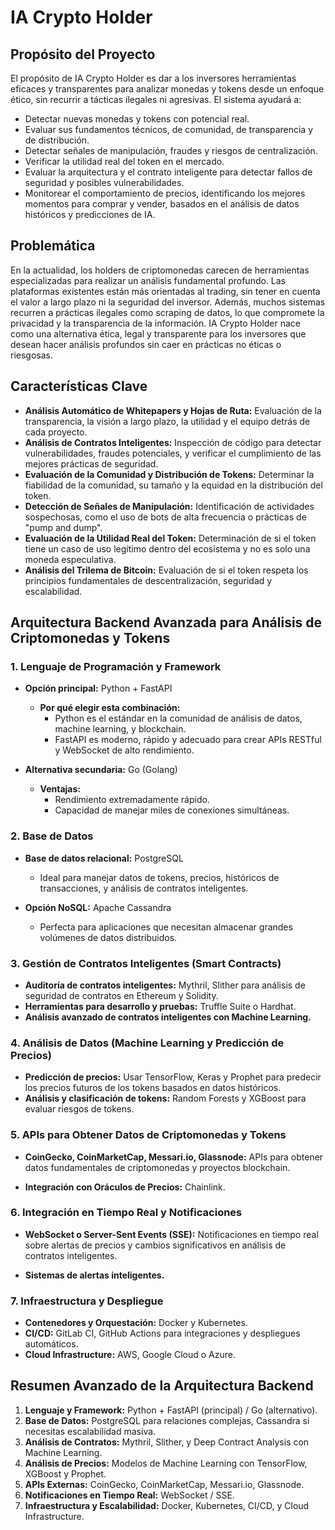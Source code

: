 
# IA Crypto Holder


## Propósito del Proyecto

El propósito de IA Crypto Holder es dar a los inversores herramientas eficaces y transparentes para analizar monedas y tokens desde un enfoque ético, sin recurrir a tácticas ilegales ni agresivas. El sistema ayudará a:

- Detectar nuevas monedas y tokens con potencial real.
- Evaluar sus fundamentos técnicos, de comunidad, de transparencia y de distribución.
- Detectar señales de manipulación, fraudes y riesgos de centralización.
- Verificar la utilidad real del token en el mercado.
- Evaluar la arquitectura y el contrato inteligente para detectar fallos de seguridad y posibles vulnerabilidades.
- Monitorear el comportamiento de precios, identificando los mejores momentos para comprar y vender, basados en el análisis de datos históricos y predicciones de IA.

## Problemática

En la actualidad, los holders de criptomonedas carecen de herramientas especializadas para realizar un análisis fundamental profundo. Las plataformas existentes están más orientadas al trading, sin tener en cuenta el valor a largo plazo ni la seguridad del inversor. Además, muchos sistemas recurren a prácticas ilegales como scraping de datos, lo que compromete la privacidad y la transparencia de la información. IA Crypto Holder nace como una alternativa ética, legal y transparente para los inversores que desean hacer análisis profundos sin caer en prácticas no éticas o riesgosas.

## Características Clave

- **Análisis Automático de Whitepapers y Hojas de Ruta:** Evaluación de la transparencia, la visión a largo plazo, la utilidad y el equipo detrás de cada proyecto.
- **Análisis de Contratos Inteligentes:** Inspección de código para detectar vulnerabilidades, fraudes potenciales, y verificar el cumplimiento de las mejores prácticas de seguridad.
- **Evaluación de la Comunidad y Distribución de Tokens:** Determinar la fiabilidad de la comunidad, su tamaño y la equidad en la distribución del token.
- **Detección de Señales de Manipulación:** Identificación de actividades sospechosas, como el uso de bots de alta frecuencia o prácticas de "pump and dump".
- **Evaluación de la Utilidad Real del Token:** Determinación de si el token tiene un caso de uso legítimo dentro del ecosistema y no es solo una moneda especulativa.
- **Análisis del Trilema de Bitcoin:** Evaluación de si el token respeta los principios fundamentales de descentralización, seguridad y escalabilidad.

## Arquitectura Backend Avanzada para Análisis de Criptomonedas y Tokens

### 1. Lenguaje de Programación y Framework
- **Opción principal:** Python + FastAPI
  - **Por qué elegir esta combinación:**
    - Python es el estándar en la comunidad de análisis de datos, machine learning, y blockchain.
    - FastAPI es moderno, rápido y adecuado para crear APIs RESTful y WebSocket de alto rendimiento.

- **Alternativa secundaria:** Go (Golang)
  - **Ventajas:**
    - Rendimiento extremadamente rápido.
    - Capacidad de manejar miles de conexiones simultáneas.

### 2. Base de Datos
- **Base de datos relacional:** PostgreSQL
  - Ideal para manejar datos de tokens, precios, históricos de transacciones, y análisis de contratos inteligentes.

- **Opción NoSQL:** Apache Cassandra
  - Perfecta para aplicaciones que necesitan almacenar grandes volúmenes de datos distribuidos.

### 3. Gestión de Contratos Inteligentes (Smart Contracts)
- **Auditoría de contratos inteligentes:** Mythril, Slither para análisis de seguridad de contratos en Ethereum y Solidity.
- **Herramientas para desarrollo y pruebas:** Truffle Suite o Hardhat.
- **Análisis avanzado de contratos inteligentes con Machine Learning.**

### 4. Análisis de Datos (Machine Learning y Predicción de Precios)
- **Predicción de precios:** Usar TensorFlow, Keras y Prophet para predecir los precios futuros de los tokens basados en datos históricos.
- **Análisis y clasificación de tokens:** Random Forests y XGBoost para evaluar riesgos de tokens.

### 5. APIs para Obtener Datos de Criptomonedas y Tokens
- **CoinGecko, CoinMarketCap, Messari.io, Glassnode:** APIs para obtener datos fundamentales de criptomonedas y proyectos blockchain.

- **Integración con Oráculos de Precios:** Chainlink.

### 6. Integración en Tiempo Real y Notificaciones
- **WebSocket o Server-Sent Events (SSE):** Notificaciones en tiempo real sobre alertas de precios y cambios significativos en análisis de contratos inteligentes.

- **Sistemas de alertas inteligentes.**

### 7. Infraestructura y Despliegue
- **Contenedores y Orquestación:** Docker y Kubernetes.
- **CI/CD:** GitLab CI, GitHub Actions para integraciones y despliegues automáticos.
- **Cloud Infrastructure:** AWS, Google Cloud o Azure.

## Resumen Avanzado de la Arquitectura Backend

1. **Lenguaje y Framework:** Python + FastAPI (principal) / Go (alternativo).
2. **Base de Datos:** PostgreSQL para relaciones complejas, Cassandra si necesitas escalabilidad masiva.
3. **Análisis de Contratos:** Mythril, Slither, y Deep Contract Analysis con Machine Learning.
4. **Análisis de Precios:** Modelos de Machine Learning con TensorFlow, XGBoost y Prophet.
5. **APIs Externas:** CoinGecko, CoinMarketCap, Messari.io, Glassnode.
6. **Notificaciones en Tiempo Real:** WebSocket / SSE.
7. **Infraestructura y Escalabilidad:** Docker, Kubernetes, CI/CD, y Cloud Infrastructure.

